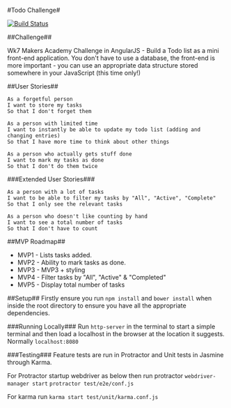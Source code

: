 #Todo Challenge#

[![Build Status](https://travis-ci.org/RBGeomaticsRob/todo_challenge.svg?branch=master)](https://travis-ci.org/RBGeomaticsRob/todo_challenge)

##Challenge##

Wk7 Makers Academy Challenge in AngularJS - Build a Todo list as a mini front-end application. You don't have to use a database, the front-end is more important - you can use an appropriate data structure stored somewhere in your JavaScript (this time only!)

##User Stories##

```
As a forgetful person
I want to store my tasks
So that I don't forget them

As a person with limited time
I want to instantly be able to update my todo list (adding and changing entries)
So that I have more time to think about other things

As a person who actually gets stuff done
I want to mark my tasks as done
So that I don't do them twice
```

###Extended User Stories###

```
As a person with a lot of tasks
I want to be able to filter my tasks by "All", "Active", "Complete"
So that I only see the relevant tasks

As a person who doesn't like counting by hand
I want to see a total number of tasks
So that I don't have to count
```

##MVP Roadmap##

- MVP1 - Lists tasks added.
- MVP2 - Ability to mark tasks as done.
- MVP3 - MVP3 + styling
- MVP4 - Filter tasks by "All", "Active" & "Completed"
- MVP5 - Display total number of tasks

##Setup##
Firstly ensure you run `npm install` and `bower install` when inside the root directory to ensure you have all the appropriate dependencies.

###Running Locally###
Run `http-server` in the terminal to start a simple terminal and then load a localhost in the browser at the location it suggests. Normally `localhost:8080`

###Testing###
Feature tests are run in Protractor and Unit tests in Jasmine through Karma.

For Protractor startup webdriver as below then run protractor
`webdriver-manager start`
`protractor test/e2e/conf.js`

For karma run
`karma start test/unit/karma.conf.js`



